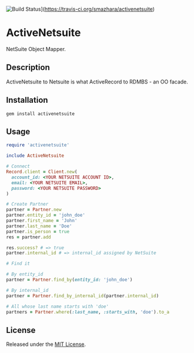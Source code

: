 ![Build Status](https://travis-ci.org/smazhara/activenetsuite.png?branch=master)](https://travis-ci.org/smazhara/activenetsuite)

ActiveNetsuite
==============

NetSuite Object Mapper.

Description
-----------

ActiveNetsuite to Netsuite is what ActiveRecord to RDMBS - an OO facade.

Installation
------------
    gem install activenetsuite

Usage
-----

```ruby
require 'activenetsuite'

include ActiveNetsuite

# Connect
Record.client = Client.new(
  account_id: <YOUR NETSUITE ACCOUNT ID>,
  email: <YOUR NETSUITE EMAIL>,
  password: <YOUR NETSUITE PASSWORD>
)

# Create Partner
partner = Partner.new
partner.entity_id = 'john_doe'
partner.first_name = 'John'
partner.last_name = 'Doe'
partner.is_person = true
res = partner.add

res.success? # => true
partner.internal_id # => internal_id assigned by NetSuite

# Find it

# By entity_id
partner = Partner.find_by(entity_id: 'john_doe')

# By internal_id
partner = Partner.find_by_internal_id(partner.internal_id)

# All whose last name starts with 'doe'
partners = Partner.where(:last_name, :starts_with, 'doe').to_a


```


License
-------

Released under the [MIT License][mit].

[mit]: http://www.opensource.org/licenses/MIT
